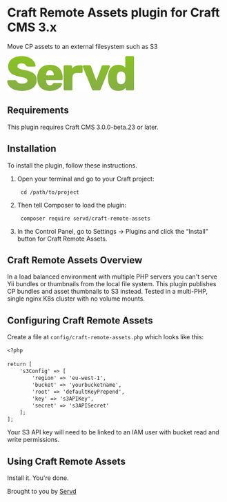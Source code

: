 # Craft Remote Assets plugin for Craft CMS 3.x

Move CP assets to an external filesystem such as S3

![Screenshot](resources/img/plugin-logo.png)

## Requirements

This plugin requires Craft CMS 3.0.0-beta.23 or later.

## Installation

To install the plugin, follow these instructions.

1. Open your terminal and go to your Craft project:

        cd /path/to/project

2. Then tell Composer to load the plugin:

        composer require servd/craft-remote-assets

3. In the Control Panel, go to Settings → Plugins and click the “Install” button for Craft Remote Assets.

## Craft Remote Assets Overview

In a load balanced environment with multiple PHP servers you can't serve Yii bundles or thumbnails
from the local file system. This plugin publishes CP bundles and asset thumbnails to S3 instead.
Tested in a multi-PHP, single nginx K8s cluster with no volume mounts.

## Configuring Craft Remote Assets

Create a file at `config/craft-remote-assets.php` which looks like this:

```
<?php

return [
    's3Config' => [
        'region' => 'eu-west-1',
        'bucket' => 'yourbucketname',
        'root' => 'defaultKeyPrepend',
        'key' => 's3APIKey',
        'secret' => 's3APISecret'
    ];
];
```

Your S3 API key will need to be linked to an IAM user with bucket read and write permissions.

## Using Craft Remote Assets

Install it. You're done.

Brought to you by [Servd](https://twitter.com/servdhost)
